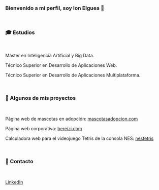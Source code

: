 ### Bienvenido a mi perfil, soy Ion Elguea 👋

<br>

### 🎓 Estudios 

<br>

Máster en Inteligencia Artificial y Big Data. 

Técnico Superior en Desarrollo de Aplicaciones Web. 

Técnico Superior en Desarrollo de Aplicaciones Multiplataforma.

<br>

### 📖 Algunos de mis proyectos

<br>

Página web de mascotas en adopción: [mascotasadopcion.com](https://mascotasadopcion.com/)

Página web corporativa: [bereizi.com](https://bereizi.com/)

Calculadora web para el videojuego Tetris de la consola NES: [nestetris](https://nestetris.bereizi.com/)

<br>

### 🔗 Contacto

<br>

[LinkedIn](https://es.linkedin.com/in/ionmarijuan)
